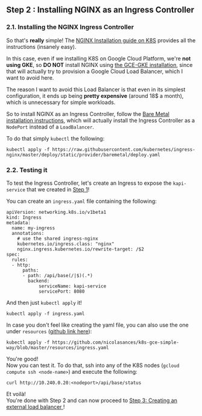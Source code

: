 ## Step 2 : Installing NGINX as an Ingress Controller

### 2.1. Installing the NGINX Ingress Controller

So that's **really** simple! The [NGINX Installation guide on K8S](https://kubernetes.github.io/ingress-nginx/deploy/) provides all the instructions (insanely easy). 

In this case, even if we installing K8S on Google Cloud Platform, we're **not using GKE**, so **DO NOT** install NGINX using [the GCE-GKE installation](https://kubernetes.github.io/ingress-nginx/deploy/#gce-gke), since that will actually try to provision a Google Cloud Load Balancer, which I want to avoid here.

The reason I want to avoid this Load Balancer is that even in its simplest configuration, it ends up being **pretty expensive** (around 18$ a month), which is unnecessary for simple workloads.

So to install NGINX as an Ingress Controller, follow the [Bare Metal installation instructions](https://kubernetes.github.io/ingress-nginx/deploy/#bare-metal), which will actually install the Ingress Controller as a `NodePort` instead of a `LoadBalancer`. 

To do that simply `kubectl` the following: 

```
kubectl apply -f https://raw.githubusercontent.com/kubernetes/ingress-nginx/master/deploy/static/provider/baremetal/deploy.yaml
```

### 2.2. Testing it

To test the Ingress Controller, let's create an Ingress to expose the `kapi-service` that we created in [Step 1](01.md)! 

You can create an `ingress.yaml` file containing the following: 

```
apiVersion: networking.k8s.io/v1beta1
kind: Ingress
metadata:
  name: my-ingress
  annotations:
    # use the shared ingress-nginx
    kubernetes.io/ingress.class: "nginx"
    nginx.ingress.kubernetes.io/rewrite-target: /$2
spec:
  rules:
  - http:
      paths:
      - path: /api/base(/|$)(.*)
        backend:
            serviceName: kapi-service
            servicePort: 8080
```

And then just `kubectl apply` it! 

```
kubectl apply -f ingress.yaml
```

In case you don't feel like creating the yaml file, you can also use the one under `resources` ([github link here](https://github.com/nicolasances/k8s-gce-simple-way/blob/master/resources/ingress.yaml)):
```
kubectl apply -f https://github.com/nicolasances/k8s-gce-simple-way/blob/master/resources/ingress.yaml
```

You're good! <br>
Now you can test it. To do that, ssh into any of the K8S nodes (`gcloud compute ssh <node-name>`) and execute the following: 

```
curl http://10.240.0.20:<nodeport>/api/base/status
```

Et voilà! <br>
You're done with Step 2 and can now proceed to [Step 3: Creating an external load balancer ](03.md)!